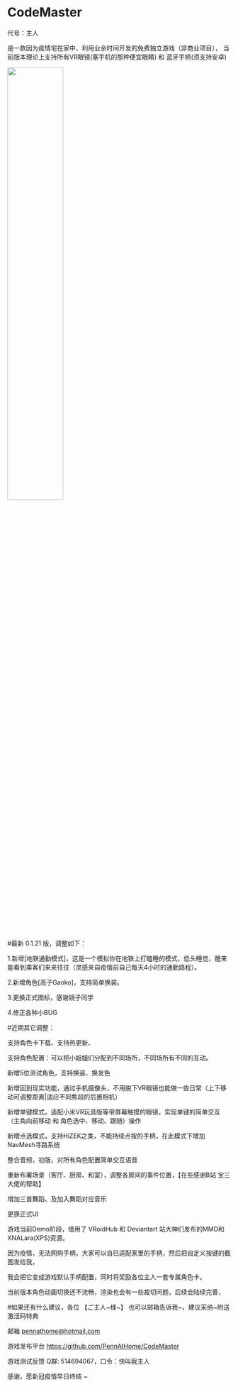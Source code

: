 # CodeMaster

代号：主人 

是一款因为疫情宅在家中、利用业余时间开发的免费独立游戏（非商业项目），
当前版本理论上支持所有VR眼镜(塞手机的那种便宜眼睛) 和 蓝牙手柄(须支持安卓)

<img src="http://codemaster.life/codeMaster.jpg" width="50%"> 

#最新 0.1.21 版，调整如下：

1.新增[地铁通勤模式]，这是一个模拟你在地铁上打瞌睡的模式，低头睡觉，醒来能看到乘客们来来往往（灵感来自疫情前自己每天4小时的通勤路程）。

2.新增角色[高子Gaoko]，支持简单换装。

3.更换正式图标，感谢镜子同学

4.修正各种小BUG

#近期其它调整：

支持角色卡下载、支持热更新、

支持角色配置：可以把小姐姐们分配到不同场所，不同场所有不同的互动。

新增5位测试角色，支持换装、换发色

新增回到现实功能，通过手机摄像头，不用脱下VR眼镜也能做一些日常（上下移动可调整距离|适应不同焦段的后置相机）

新增单键模式，适配小米VR玩具版等带屏幕触摸的眼镜，实现单键的简单交互（主角向前移动 和 角色选中、移动、跟随）操作

新增点选模式，支持HiZEK之类，不能持续点按的手柄，在此模式下增加NavMesh寻路系统

整合音频，初版，对所有角色配置简单交互语音

重新布署场景（客厅、厨房、和室），调整各房间的事件位置，【在些感谢B站 宝三 大佬的帮助】

增加三首舞蹈、及加入舞蹈对应音乐

更换正式UI



游戏当前Demo阶段，借用了 VRoidHub 和 Deviantart 站大神们发布的MMD和XNALara(XPS)资源。

因为疫情，无法网购手柄，大家可以自已适配家里的手柄，然后把自定义按键的截图发给我，

我会把它变成游戏默认手柄配置，同时将奖励各位主人一套专属角色卡。


当前版本角色动画切换还不流畅，渲染也会有一些裁切问题，后续会陆续完善，

#如果还有什么建议，各位 【ご主人~様~】 也可以邮箱告诉我~，建议采纳~附送激活码特典


邮箱 pennathome@hotmail.com

游戏发布平台 https://github.com/PennAtHome/CodeMaster

游戏测试反馈 Q群: 514694067，口令：快叫我主人


感谢，愿新冠疫情早日终结 ~